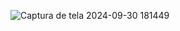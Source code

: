 ![Captura de tela 2024-09-30 181449](https://github.com/user-attachments/assets/150e7f1d-6f23-44f4-92d2-43f76a65cb75)
